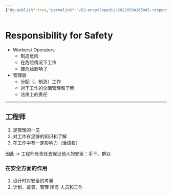 ```yaml
---
{"dg-publish":true,"permalink":"/62-encyclopedic/20220504165045-responsibility-for-safety/","dgHomeLink":true,"dgPassFrontmatter":false}
---
```



# Responsibility for Safety

- Workers/ Operators
  - 制造危险
  - 在危险情况下工作
  - 被危险影响了
- 管理层
  - 分配（、制造）工作
  - 对于工作的全面管理和了解
  - 法律上的责任

---

## 工程师

1. 是管理的一员
2. 对工作有足够的知识和了解
3. 在工作中有一定影响力（话语权）

因此 -> 工程师有责任去保证他人的安全：手下、群众

### 在安全方面的作用

1. 设计时对安全的考量
2. 计划、监督、管理 所有 人员和工作
